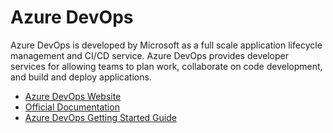# Azure DevOps

Azure DevOps is developed by Microsoft as a full scale application lifecycle management and CI/CD service. Azure DevOps provides developer services for allowing teams to plan work, collaborate on code development, and build and deploy applications.

- [Azure DevOps Website](https://azure.microsoft.com/en-us/services/devops/#overview)
- [Official Documentation](https://docs.microsoft.com/en-us/azure/devops/?view=azure-devops&viewFallbackFrom=vsts)
- [Azure DevOps Getting Started Guide](https://docs.microsoft.com/en-us/azure/devops/user-guide/sign-up-invite-teammates?view=azure-devops)

